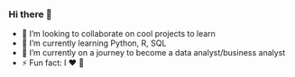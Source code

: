 ### Hi there 👋

- 👯 I’m looking to collaborate on cool projects to learn
- 🌱 I’m currently learning Python, R, SQL
- 🔭 I’m currently on a journey to become a data analyst/business analyst
- ⚡ Fun fact: I ❤️ 🍫

